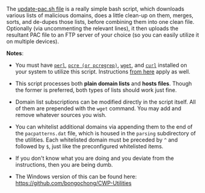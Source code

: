 The [update-pac.sh file](https://github.com/bongochong/CombinedPrivacyBlockLists/blob/master/BLT/update-pac.sh) is a really simple bash script, which downloads various lists of malicious domains, does a little clean-up on them, merges, sorts, and de-dupes those lists, before combining them into one clean file. Optionally (via uncommenting the relevant lines), it then uploads the resultant PAC file to an FTP server of your choice (so you can easily utilize it on multiple devices).

**Notes**:
- You must have [`perl`](https://www.perl.com/about/), [`pcre (or pcregrep)`](https://www.pcre.org/), [`wget`](https://www.gnu.org/software/wget/), and [`curl`](https://curl.haxx.se/) installed on your system to utilize this script. Instructions [from here](https://github.com/bongochong/CombinedPrivacyBlockLists/blob/master/BLT/README.md) apply as well.

- This script processes both **plain domain lists** and **hosts files**. Though the former is preferred, both types of lists should work just fine.

- Domain list subscriptions can be modified directly in the script itself. All of them are prepended with the `wget` command. You may add and remove whatever sources you wish.

- You can whitelist additional domains via appending them to the end of the `pacpatterns.dat` file, which is housed in the `parsing` subdirectory of the utilities. Each whitelisted domain must be preceded by `^` and followed by `$`, just like the preconfigured whitelisted items.

- If you don't know what you are doing and you deviate from the instructions, then you are being dumb.

- The Windows version of this can be found here: https://github.com/bongochong/CWP-Utilities
